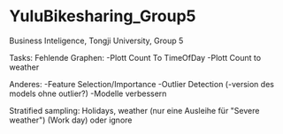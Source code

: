 # YuluBikesharing_Group5
Business Inteligence, Tongji University, Group 5

Tasks:
Fehlende Graphen:
-Plott Count To TimeOfDay
-Plott Count to weather

Anderes:
-Feature Selection/Importance
-Outlier Detection
(-version des models ohne outlier?)
-Modelle verbessern


Stratified sampling:
Holidays, weather (nur eine Ausleihe für "Severe weather") (Work day) oder ignore